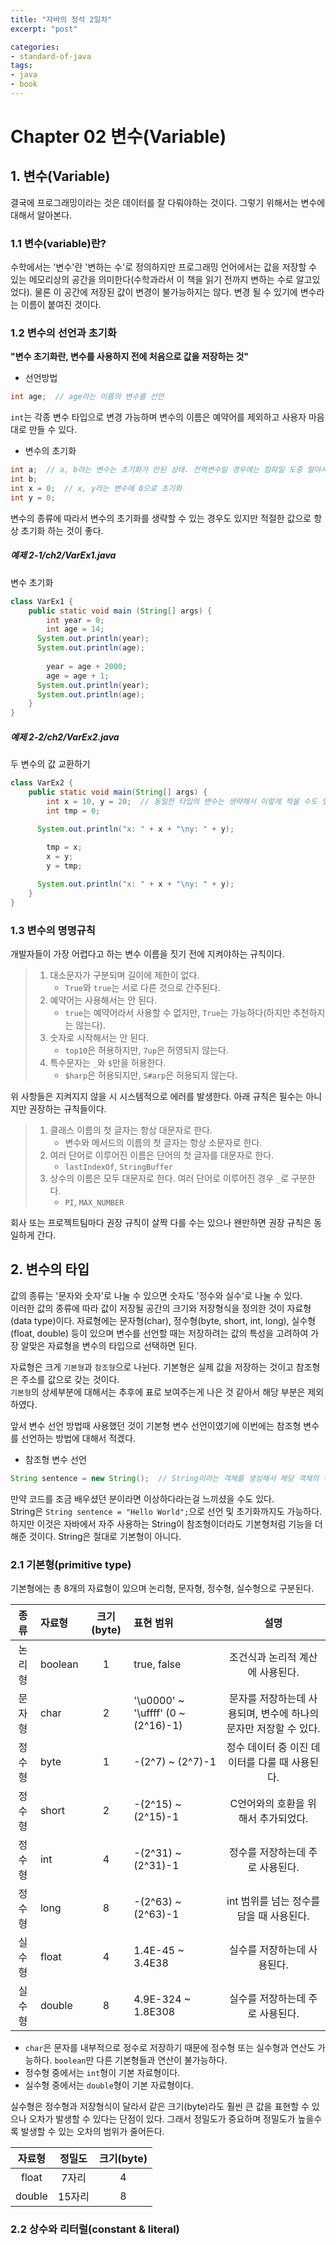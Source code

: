 ```yaml
---
title: "자바의 정석 2일차"
excerpt: "post"

categories:
- standard-of-java
tags:
- java
- book
---
```


# Chapter 02 변수(Variable)

## 1. 변수(Variable)
결국에 프로그래밍이라는 것은 데이터를 잘 다뤄야하는 것이다. 그렇기 위해서는 변수에 대해서 알아본다.

### 1.1 변수(variable)란?
수학에서는 '변수'란 '변하는 수'로 정의하지만 프로그래밍 언어에서는 값을 저장할 수 있는 메모리상의 공간을 의미한다(수학과라서 이 책을 읽기 전까지 변하는 수로 알고있었다). 물론 이 공간에 저장된 값이 변경이 불가능하지는 않다. 변경 될 수 있기에 변수라는 이름이 붙여진 것이다.

### 1.2 변수의 선언과 초기화
**"변수 초기화란, 변수를 사용하지 전에 처음으로 값을 저장하는 것"**
- 선언방법
```java
int age;  // age라는 이름의 변수를 선언
```
`int`는 각종 변수 타입으로 변경 가능하며 변수의 이름은 예약어를 제외하고 사용자 마음대로 만들 수 있다.
- 변수의 초기화
```java
int a;  // a, b라는 변수는 초기화가 안된 상태. 전역변수일 경우에는 컴파일 도중 알아서 int의 기본값인 0을 대입
int b;
int x = 0;  // x, y라는 변수에 0으로 초기화
int y = 0;
```
  변수의 종류에 따라서 변수의 초기화를 생략할 수 있는 경우도 있지만 적절한 값으로 항상 초기화 하는 것이 좋다.

##### 예제 2-1/ch2/VarEx1.java
변수 초기화
```java
class VarEx1 {
    public static void main (String[] args) {
        int year = 0;
        int age = 14;
      System.out.println(year);
      System.out.println(age);
        
        year = age + 2000;
        age = age + 1;
      System.out.println(year);
      System.out.println(age);
    }
}
```

##### 예제 2-2/ch2/VarEx2.java
두 변수의 값 교환하기
```java
class VarEx2 {
    public static void main(String[] args) {
        int x = 10, y = 20;  // 동일한 타입의 변수는 생략해서 이렇게 적을 수도 있다.
        int tmp = 0;

      System.out.println("x: " + x + "\ny: " + y);
      
        tmp = x;
        x = y;
        y = tmp;

      System.out.println("x: " + x + "\ny: " + y);
    }
}
```

### 1.3 변수의 명명규칙
개발자들이 가장 어렵다고 하는 변수 이름을 짓기 전에 지켜야하는 규칙이다.
> 1. 대소문자가 구분되며 길이에 제한이 없다.
>    - `True`와 `true`는 서로 다른 것으로 간주된다.
> 2. 예약어는 사용해서는 안 된다.
>    - `true`는 예약어라서 사용할 수 없지만, `True`는 가능하다(하지만 추천하지는 않는다).
> 3. 숫자로 시작해서는 안 된다.
>    - `top10`은 허용하지만, `7up`은 허영되지 않는다.
> 4. 특수문자는 `_`와 `$`만을 허용한다.
>    - `$harp`은 허용되지만, `S#arp`은 허용되지 않는다.

위 사항들은 지켜지지 않을 시 시스템적으로 에러를 발생한다. 아래 규칙은 필수는 아니지만 권장하는 규칙들이다.

> 1. 클래스 이름의 첫 글자는 항상 대문자로 한다.
>    - 변수와 메서드의 이름의 첫 글자는 항상 소문자로 한다.
> 2. 여러 단어로 이루어진 이름은 단어의 첫 글자를 대문자로 한다.
>    - `lastIndexOf`, `StringBuffer`
> 3. 상수의 이름은 모두 대문자로 한다. 여러 단어로 이루어진 경우 `_`로 구분한다.
>    - `PI`, `MAX_NUMBER`

회사 또는 프로젝트팀마다 권장 규칙이 살짝 다를 수는 있으나 왠만하면 권장 규칙은 동일하게 간다.


## 2. 변수의 타입
값의 종류는 '문자와 숫자'로 나눌 수 있으면 숫자도 '정수와 실수'로 나눌 수 있다.  
이러한 값의 종류에 따라 값이 저장될 공간의 크기와 저장형식을 정의한 것이 자료형(data type)이다. 자료형에는 문자형(char), 정수형(byte, short, int, long), 실수형(float, double) 등이 있으며 변수를 선언할 때는 저장하려는 값의 특성을 고려하여 가장 알맞은 자료형을 변수의 타입으로 선택하면 된다.

자료형은 크게 `기본형`과 `참조형`으로 나뉜다. 기본형은 실제 값을 저장하는 것이고 참조형은 주소를 값으로 갖는 것이다.  
`기본형`의 상세부분에 대해서는 추후에 표로 보여주는게 나은 것 같아서 해당 부분은 제외하였다.

앞서 변수 선언 방법때 사용했던 것이 기본형 변수 선언이였기에 이번에는 참조형 변수를 선언하는 방법에 대해서 적겠다.
- 참조형 변수 선언
```java
String sentence = new String();  // String이라는 객체를 생성해서 해당 객체의 주소를 sentence에 저장
```
만약 코드를 조금 배우셨던 분이라면 이상하다라는걸 느끼셨을 수도 있다.  
String은 `String sentence = "Hello World";`으로 선언 및 초기화까지도 가능하다. 하지만 이것은 자바에서 자주 사용하는 String이 참조형이더라도 기본형처럼 기능을 더해준 것이다. String은 절대로 기본형이 아니다.

### 2.1 기본형(primitive type)
기본형에는 총 8개의 자료형이 있으며 논리형, 문자형, 정수형, 실수형으로 구분된다.

| 종류 | 자료형 | 크기(byte) | 표현 범위 | 설명 |
|:---:|:---|:---:|:---|:---:|
| 논리형 | boolean | 1 | true, false | 조건식과 논리적 계산에 사용된다. |
| 문자형 | char | 2 | '\u0000' ~ '\uffff' (0 ~ (2^16)-1) | 문자를 저장하는데 사용되며, 변수에 하나의 문자만 저장할 수 있다. |
| 정수형 | byte | 1 | -(2^7) ~ (2^7)-1 | 정수 데이터 중 이진 데이터를 다룰 때 사용된다. |
| 정수형 | short | 2 | -(2^15) ~ (2^15)-1 | C언어와의 호환을 위해서 추가되었다. |
| 정수형 | int | 4 | -(2^31) ~ (2^31)-1 | 정수를 저장하는데 주로 사용된다. |
| 정수형 | long | 8 | -(2^63) ~ (2^63)-1 | int 범위를 넘는 정수를 담을 때 사용된다. |
| 실수형 | float | 4 | 1.4E-45 ~ 3.4E38 | 실수를 저장하는데 사용된다. |
| 실수형 | double | 8 | 4.9E-324 ~ 1.8E308 | 실수를 저장하는데 주로 사용된다. |

- `char`은 문자를 내부적으로 정수로 저장하기 때문에 정수형 또는 실수형과 연산도 가능하다. `boolean`만 다른 기본형들과 연산이 불가능하다.
- 정수형 중에서는 `int`형이 기본 자료형이다.
- 실수형 중에서는 `double`형이 기본 자료형이다.


실수형은 정수형과 저장형식이 달라서 같은 크기(byte)라도 훨씬 큰 값을 표현할 수 있으나 오차가 발생할 수 있다는 단점이 있다. 그래서 정밀도가 중요하며 정밀도가 높을수록 발생할 수 있는 오차의 범위가 줄어든다.

| 자료형 | 정밀도 | 크기(byte) |
|:---:|:---:|:---:|
| float | 7자리 | 4 |
| double | 15자리 | 8 |


### 2.2 상수와 리터럴(constant &amp; literal)

